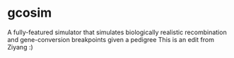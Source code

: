 # gcosim
A fully-featured simulator that simulates biologically realistic recombination and gene-conversion breakpoints given a pedigree
This is an edit from Ziyang :)

